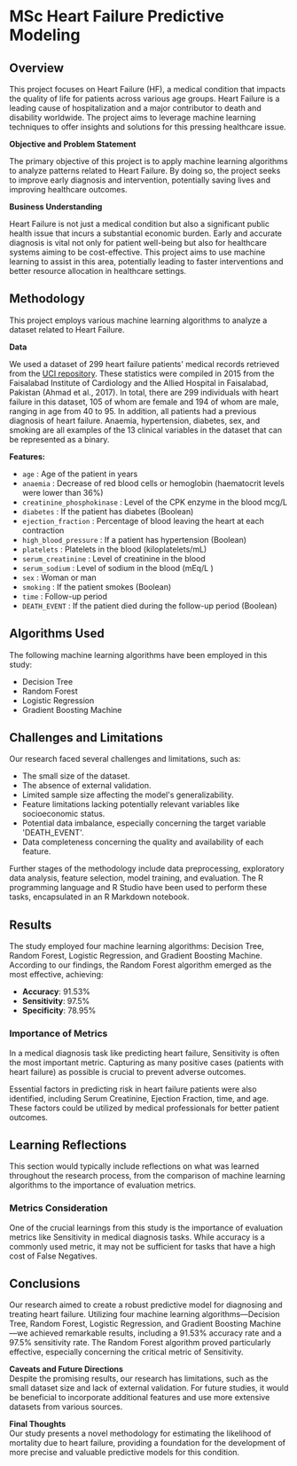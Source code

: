 # MSc Heart Failure Predictive Modeling


## Overview

This project focuses on Heart Failure (HF), a medical condition that impacts the quality of life for patients across various age groups. Heart Failure is a leading cause of hospitalization and a major contributor to death and disability worldwide. The project aims to leverage machine learning techniques to offer insights and solutions for this pressing healthcare issue.

**Objective and Problem Statement**

The primary objective of this project is to apply machine learning algorithms to analyze patterns related to Heart Failure. By doing so, the project seeks to improve early diagnosis and intervention, potentially saving lives and improving healthcare outcomes.

**Business Understanding**

Heart Failure is not just a medical condition but also a significant public health issue that incurs a substantial economic burden. Early and accurate diagnosis is vital not only for patient well-being but also for healthcare systems aiming to be cost-effective. This project aims to use machine learning to assist in this area, potentially leading to faster interventions and better resource allocation in healthcare settings.


## Methodology

This project employs various machine learning algorithms to analyze a dataset related to Heart Failure.

**Data**

We used a dataset of 299 heart failure patients' medical records retrieved from the [UCI repository](https://archive.ics.uci.edu/ml/datasets/Heart+failure+clinical+records). These statistics were compiled in 2015 from the Faisalabad Institute of Cardiology and the Allied Hospital in Faisalabad, Pakistan (Ahmad et al., 2017). In total, there are 299 individuals with heart failure in this dataset, 105 of whom are female and 194 of whom are male, ranging in age from 40 to 95. In addition, all patients had a previous diagnosis of heart failure. Anaemia, hypertension, diabetes, sex, and smoking are all examples of the 13 clinical variables in the dataset that can be represented as a binary.


**Features:**

* `age` : Age of the patient in years
* `anaemia` : Decrease of red blood cells or hemoglobin (haematocrit levels were lower than 36%)
* `creatinine_phosphokinase` : Level of the CPK enzyme in the blood mcg/L
* `diabetes` : If the patient has diabetes (Boolean) 
* `ejection_fraction` : Percentage of blood leaving the heart at each contraction
* `high_blood_pressure` : If a patient has hypertension (Boolean) 
* `platelets` : Platelets in the blood (kiloplatelets/mL)
* `serum_creatinine` : Level of creatinine in the blood
* `serum_sodium` : Level of sodium in the blood (mEq/L )
* `sex` : Woman or man
* `smoking` : If the patient smokes (Boolean) 
* `time` : Follow-up period
* `DEATH_EVENT` : If the patient died during the follow-up period (Boolean)


## Algorithms Used
The following machine learning algorithms have been employed in this study:
- Decision Tree
- Random Forest
- Logistic Regression
- Gradient Boosting Machine

## Challenges and Limitations
Our research faced several challenges and limitations, such as:
- The small size of the dataset.
- The absence of external validation.
- Limited sample size affecting the model's generalizability.
- Feature limitations lacking potentially relevant variables like socioeconomic status.
- Potential data imbalance, especially concerning the target variable 'DEATH_EVENT'.
- Data completeness concerning the quality and availability of each feature.

Further stages of the methodology include data preprocessing, exploratory data analysis, feature selection, model training, and evaluation. The R programming language and R Studio have been used to perform these tasks, encapsulated in an R Markdown notebook.



## Results

The study employed four machine learning algorithms: Decision Tree, Random Forest, Logistic Regression, and Gradient Boosting Machine. According to our findings, the Random Forest algorithm emerged as the most effective, achieving:

- **Accuracy**: 91.53%
- **Sensitivity**: 97.5%
- **Specificity**: 78.95%

### Importance of Metrics  
In a medical diagnosis task like predicting heart failure, Sensitivity is often the most important metric. Capturing as many positive cases (patients with heart failure) as possible is crucial to prevent adverse outcomes.

Essential factors in predicting risk in heart failure patients were also identified, including Serum Creatinine, Ejection Fraction, time, and age. These factors could be utilized by medical professionals for better patient outcomes.


## Learning Reflections

This section would typically include reflections on what was learned throughout the research process, from the comparison of machine learning algorithms to the importance of evaluation metrics.

### Metrics Consideration  
One of the crucial learnings from this study is the importance of evaluation metrics like Sensitivity in medical diagnosis tasks. While accuracy is a commonly used metric, it may not be sufficient for tasks that have a high cost of False Negatives.



## Conclusions

Our research aimed to create a robust predictive model for diagnosing and treating heart failure. Utilizing four machine learning algorithms—Decision Tree, Random Forest, Logistic Regression, and Gradient Boosting Machine—we achieved remarkable results, including a 91.53% accuracy rate and a 97.5% sensitivity rate. The Random Forest algorithm proved particularly effective, especially concerning the critical metric of Sensitivity.

**Caveats and Future Directions**  
Despite the promising results, our research has limitations, such as the small dataset size and lack of external validation. For future studies, it would be beneficial to incorporate additional features and use more extensive datasets from various sources.

**Final Thoughts**  
Our study presents a novel methodology for estimating the likelihood of mortality due to heart failure, providing a foundation for the development of more precise and valuable predictive models for this condition.


